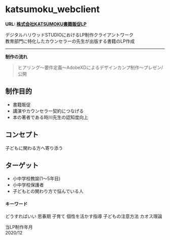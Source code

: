 # katsumoku_webclient
**URL: [株式会社KATSUMOKU書籍販促LP](https://hata1225.github.io/katsumoku_webclient/)**

デジタルハリウッドSTUDIOにおけるLP制作クライアントワーク  
教育部門に特化したカウンセラーの先生が出版する書籍のLP作成
*****
**制作の流れ**  
>ヒアリング〜要件定義〜AdobeXDによるデザインカンプ制作〜プレゼン/公開  

## 制作目的
- 書籍販促
- 講演やカウンセラー契約につなげる
- 本の著者である時川先生の認知度向上

## コンセプト
子どもに関わる方へ寄り添う

## ターゲット
- 小中学校教諭(1〜5年目)
- 小中学校保護者
- 子どもとの関わり方で悩んでいる人

#### キーワード
どうすればいい 思春期 子育て 個性を活かす指導 子どもの注意方法 カオス理論

当LP制作年月  
2020/12
